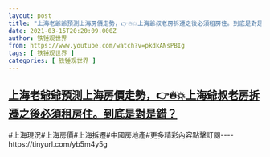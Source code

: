 ```yaml
---
layout: post
title: "上海老爺爺預測上海房價走勢，👉🔥💥上海爺叔老房拆遷之後必須租房住。到底是對是錯？"
date: 2021-03-15T20:20:09.000Z
author: 铁锤观世界
from: https://www.youtube.com/watch?v=pkdkANsPBIg
tags: [ 铁锤观世界 ]
categories: [ 铁锤观世界 ]
---
```

<!--1615839609000-->
[上海老爺爺預測上海房價走勢，👉🔥💥上海爺叔老房拆遷之後必須租房住。到底是對是錯？](https://www.youtube.com/watch?v=pkdkANsPBIg)
------

<div>
#上海現況#上海房價#上海拆遷#中國房地產#更多精彩內容點擊訂閱----https://tinyurl.com/yb5m4y5g
</div>
